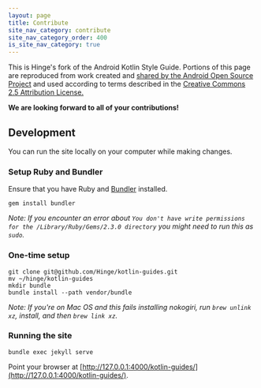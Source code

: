 ```yaml
---
layout: page
title: Contribute
site_nav_category: contribute
site_nav_category_order: 400
is_site_nav_category: true
---
```


This is Hinge's fork of the Android Kotlin Style Guide. Portions of this page are reproduced from work created and <a href="http://code.google.com/policies.html">shared by the Android Open Source Project</a> and used according to terms described in the <a href="http://creativecommons.org/licenses/by/2.5/">Creative Commons 2.5 Attribution License.</a>

**We are looking forward to all of your contributions!**

## Development

You can run the site locally on your computer while making changes.

### Setup Ruby and Bundler

Ensure that you have Ruby and [Bundler](http://bundler.io/) installed.

    gem install bundler

_Note: If you encounter an error about `You don't have write permissions for the /Library/Ruby/Gems/2.3.0 directory` you might need to run this as `sudo`._

### One-time setup

    git clone git@github.com/Hinge/kotlin-guides.git
    mv ~/hinge/kotlin-guides
    mkdir bundle
    bundle install --path vendor/bundle

_Note: If you're on Mac OS and this fails installing nokogiri, run `brew unlink xz`, install, and then `brew link xz`._

### Running the site

    bundle exec jekyll serve

Point your browser at [http://127.0.0.1:4000/kotlin-guides/](http://127.0.0.1:4000/kotlin-guides/).
